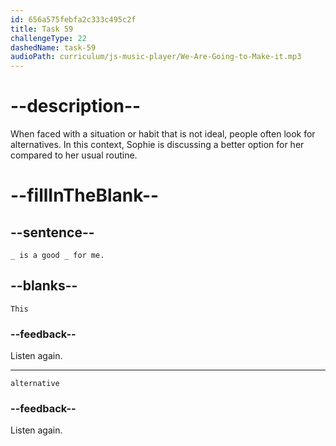 ```yaml
---
id: 656a575febfa2c333c495c2f
title: Task 59
challengeType: 22
dashedName: task-59
audioPath: curriculum/js-music-player/We-Are-Going-to-Make-it.mp3
---
```


<!--
AUDIO REFERENCE:
Sophie: This is a good alternative for me.
-->

# --description--

When faced with a situation or habit that is not ideal, people often look for alternatives. In this context, Sophie is discussing a better option for her compared to her usual routine.

# --fillInTheBlank--

## --sentence--

`_ is a good _ for me.`

## --blanks--

`This`

### --feedback--

Listen again.

---

`alternative`

### --feedback--

Listen again.
